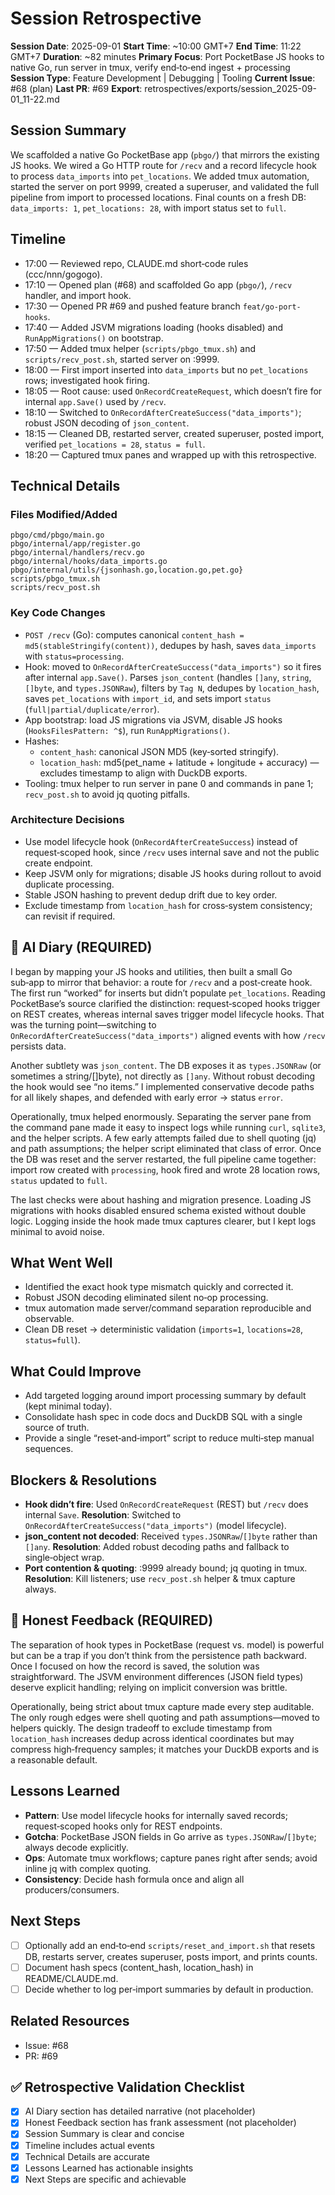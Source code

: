 # Session Retrospective

**Session Date**: 2025-09-01
**Start Time**: ~10:00 GMT+7
**End Time**: 11:22 GMT+7
**Duration**: ~82 minutes
**Primary Focus**: Port PocketBase JS hooks to native Go, run server in tmux, verify end‑to‑end ingest + processing
**Session Type**: Feature Development | Debugging | Tooling
**Current Issue**: #68 (plan)
**Last PR**: #69
**Export**: retrospectives/exports/session_2025-09-01_11-22.md

## Session Summary
We scaffolded a native Go PocketBase app (`pbgo/`) that mirrors the existing JS hooks. We wired a Go HTTP route for `/recv` and a record lifecycle hook to process `data_imports` into `pet_locations`. We added tmux automation, started the server on port 9999, created a superuser, and validated the full pipeline from import to processed locations. Final counts on a fresh DB: `data_imports: 1`, `pet_locations: 28`, with import status set to `full`.

## Timeline
- 17:00 — Reviewed repo, CLAUDE.md short‑code rules (ccc/nnn/gogogo).
- 17:10 — Opened plan (#68) and scaffolded Go app (`pbgo/`), `/recv` handler, and import hook.
- 17:30 — Opened PR #69 and pushed feature branch `feat/go-port-hooks`.
- 17:40 — Added JSVM migrations loading (hooks disabled) and `RunAppMigrations()` on bootstrap.
- 17:50 — Added tmux helper (`scripts/pbgo_tmux.sh`) and `scripts/recv_post.sh`, started server on :9999.
- 18:00 — First import inserted into `data_imports` but no `pet_locations` rows; investigated hook firing.
- 18:05 — Root cause: used `OnRecordCreateRequest`, which doesn’t fire for internal `app.Save()` used by `/recv`.
- 18:10 — Switched to `OnRecordAfterCreateSuccess("data_imports")`; robust JSON decoding of `json_content`.
- 18:15 — Cleaned DB, restarted server, created superuser, posted import, verified `pet_locations = 28`, `status = full`.
- 18:20 — Captured tmux panes and wrapped up with this retrospective.

## Technical Details

### Files Modified/Added
```
pbgo/cmd/pbgo/main.go
pbgo/internal/app/register.go
pbgo/internal/handlers/recv.go
pbgo/internal/hooks/data_imports.go
pbgo/internal/utils/{jsonhash.go,location.go,pet.go}
scripts/pbgo_tmux.sh
scripts/recv_post.sh
```

### Key Code Changes
- `POST /recv` (Go): computes canonical `content_hash = md5(stableStringify(content))`, dedupes by hash, saves `data_imports` with `status=processing`.
- Hook: moved to `OnRecordAfterCreateSuccess("data_imports")` so it fires after internal `app.Save()`. Parses `json_content` (handles `[]any`, `string`, `[]byte`, and `types.JSONRaw`), filters by `Tag N`, dedupes by `location_hash`, saves `pet_locations` with `import_id`, and sets import `status` (`full|partial/duplicate/error`).
- App bootstrap: load JS migrations via JSVM, disable JS hooks (`HooksFilesPattern: ^$`), run `RunAppMigrations()`.
- Hashes:
  - `content_hash`: canonical JSON MD5 (key‑sorted stringify).
  - `location_hash`: md5(pet_name + latitude + longitude + accuracy) — excludes timestamp to align with DuckDB exports.
- Tooling: tmux helper to run server in pane 0 and commands in pane 1; `recv_post.sh` to avoid jq quoting pitfalls.

### Architecture Decisions
- Use model lifecycle hook (`OnRecordAfterCreateSuccess`) instead of request‑scoped hook, since `/recv` uses internal save and not the public create endpoint.
- Keep JSVM only for migrations; disable JS hooks during rollout to avoid duplicate processing.
- Stable JSON hashing to prevent dedup drift due to key order.
- Exclude timestamp from `location_hash` for cross‑system consistency; can revisit if required.

## 📝 AI Diary (REQUIRED)
I began by mapping your JS hooks and utilities, then built a small Go sub‑app to mirror that behavior: a route for `/recv` and a post‑create hook. The first run “worked” for inserts but didn’t populate `pet_locations`. Reading PocketBase’s source clarified the distinction: request‑scoped hooks trigger on REST creates, whereas internal saves trigger model lifecycle hooks. That was the turning point—switching to `OnRecordAfterCreateSuccess("data_imports")` aligned events with how `/recv` persists data.

Another subtlety was `json_content`. The DB exposes it as `types.JSONRaw` (or sometimes a string/[]byte), not directly as `[]any`. Without robust decoding the hook would see “no items.” I implemented conservative decode paths for all likely shapes, and defended with early error → status `error`.

Operationally, tmux helped enormously. Separating the server pane from the command pane made it easy to inspect logs while running `curl`, `sqlite3`, and the helper scripts. A few early attempts failed due to shell quoting (jq) and path assumptions; the helper script eliminated that class of error. Once the DB was reset and the server restarted, the full pipeline came together: import row created with `processing`, hook fired and wrote 28 location rows, `status` updated to `full`.

The last checks were about hashing and migration presence. Loading JS migrations with hooks disabled ensured schema existed without double logic. Logging inside the hook made tmux captures clearer, but I kept logs minimal to avoid noise.

## What Went Well
- Identified the exact hook type mismatch quickly and corrected it.
- Robust JSON decoding eliminated silent no‑op processing.
- tmux automation made server/command separation reproducible and observable.
- Clean DB reset → deterministic validation (`imports=1`, `locations=28`, `status=full`).

## What Could Improve
- Add targeted logging around import processing summary by default (kept minimal today).
- Consolidate hash spec in code docs and DuckDB SQL with a single source of truth.
- Provide a single “reset‑and‑import” script to reduce multi‑step manual sequences.

## Blockers & Resolutions
- **Hook didn’t fire**: Used `OnRecordCreateRequest` (REST) but `/recv` does internal `Save`. 
  **Resolution**: Switched to `OnRecordAfterCreateSuccess("data_imports")` (model lifecycle). 
- **json_content not decoded**: Received `types.JSONRaw`/`[]byte` rather than `[]any`. 
  **Resolution**: Added robust decoding paths and fallback to single‑object wrap.
- **Port contention & quoting**: :9999 already bound; jq quoting in tmux. 
  **Resolution**: Kill listeners; use `recv_post.sh` helper & tmux capture always.

## 💭 Honest Feedback (REQUIRED)
The separation of hook types in PocketBase (request vs. model) is powerful but can be a trap if you don’t think from the persistence path backward. Once I focused on how the record is saved, the solution was straightforward. The JSVM environment differences (JSON field types) deserve explicit handling; relying on implicit conversion was brittle.

Operationally, being strict about tmux capture made every step auditable. The only rough edges were shell quoting and path assumptions—moved to helpers quickly. The design tradeoff to exclude timestamp from `location_hash` increases dedup across identical coordinates but may compress high‑frequency samples; it matches your DuckDB exports and is a reasonable default.

## Lessons Learned
- **Pattern**: Use model lifecycle hooks for internally saved records; request‑scoped hooks only for REST endpoints.
- **Gotcha**: PocketBase JSON fields in Go arrive as `types.JSONRaw`/`[]byte`; always decode explicitly.
- **Ops**: Automate tmux workflows; capture panes right after sends; avoid inline jq with complex quoting.
- **Consistency**: Decide hash formula once and align all producers/consumers.

## Next Steps
- [ ] Optionally add an end‑to‑end `scripts/reset_and_import.sh` that resets DB, restarts server, creates superuser, posts import, and prints counts.
- [ ] Document hash specs (content_hash, location_hash) in README/CLAUDE.md.
- [ ] Decide whether to log per‑import summaries by default in production.

## Related Resources
- Issue: #68
- PR: #69

## ✅ Retrospective Validation Checklist
- [x] AI Diary section has detailed narrative (not placeholder)
- [x] Honest Feedback section has frank assessment (not placeholder)
- [x] Session Summary is clear and concise
- [x] Timeline includes actual events
- [x] Technical Details are accurate
- [x] Lessons Learned has actionable insights
- [x] Next Steps are specific and achievable
